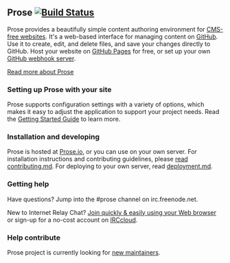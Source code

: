 ## Prose [![Build Status](https://travis-ci.org/dougmet/prose.svg?branch=master)](https://travis-ci.org/dougmet/prose)

Prose provides a beautifully simple content authoring environment for [CMS-free websites](http://developmentseed.org/blog/2012/07/27/build-cms-free-websites/). It's a web-based interface for managing content on [GitHub](http://github.com). Use it to create, edit, and delete files, and save your changes directly to GitHub. Host your website on [GitHub Pages](http://pages.github.com) for free, or set up your own [GitHub webhook server](http://developmentseed.org/blog/2013/05/01/introducing-jekyll-hook/).

[Read more about Prose](http://prose.io/#about)

### Setting up Prose with your site

Prose supports configuration settings with a variety of options, which makes it easy to adjust the application to support your project needs. Read the [Getting Started Guide](https://github.com/prose/prose/wiki/Getting-Started) to learn more.

### Installation and developing

Prose is hosted at [Prose.io](http://prose.io), or you can use on your own server. For installation instructions and contributing guidelines, please [read contributing.md](CONTRIBUTING.md). For deploying to your own server, read [deployment.md](DEPLOYMENT.md).

### Getting help

Have questions? Jump into the #prose channel on irc.freenode.net.

New to Internet Relay Chat? [Join quickly & easily using your Web browser](http://webchat.freenode.net/?randomnick=1&channels=%23prose&prompt=1&uio=d4) or sign-up for a no-cost account on [IRCcloud](https://www.irccloud.com/).

### Help contribute

Prose project is currently looking for [new maintainers](https://github.com/prose/prose/issues/743).
